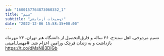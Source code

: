 ```yaml
---
id: "1600157764873060352_1"
title: "سیم"
subtitle: "توضیحات آزمایشی"
date: "2022-12-06 15:58:35+00:00"
---
```

نسیم مردوخی، اهل سنندج، ۳۶ ساله و فارق‌التحصیل از دانشگاه هنر تهران، ۲۳ مهرماه بازداشت و به زندان قرچک ورامین اعزام شد. 
#مهسا_امینی https://t.co/dMsN83DIGb
